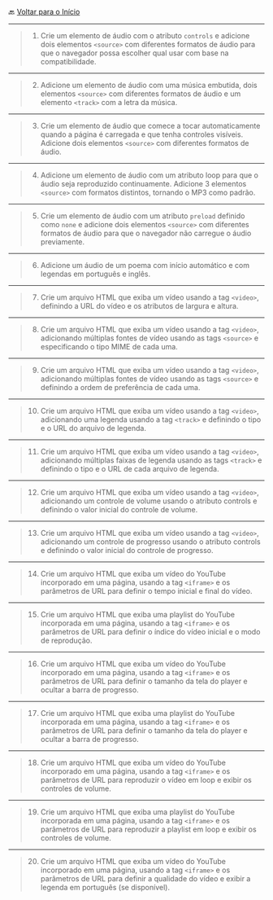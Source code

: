🔙 [Voltar para o Início](https://github.com/4L1C3-R4BB1T/desenvolvimento-web "Voltar para o Início")

---

> 1. Crie um elemento de áudio com o atributo ```controls``` e adicione dois elementos ```<source>``` com diferentes formatos de áudio para que o navegador possa escolher qual usar com base na compatibilidade. 

---

> 2. Adicione um elemento de áudio com uma música embutida, dois elementos ```<source>``` com diferentes formatos de áudio e um elemento ```<track>``` com a letra da música. 

---

> 3. Crie um elemento de áudio que comece a tocar automaticamente quando a página é carregada e que tenha controles visíveis. Adicione dois elementos ```<source>``` com diferentes formatos de áudio. 

---

> 4. Adicione um elemento de áudio com um atributo loop para que o áudio seja reproduzido continuamente. Adicione 3 elementos ```<source>``` com formatos distintos, tornando o MP3 como padrão. 

---

> 5. Crie um elemento de áudio com um atributo ```preload``` definido como ```none``` e adicione dois elementos ```<source>``` com diferentes formatos de áudio para que o navegador não carregue o áudio previamente.

--- 

> 6. Adicione um áudio de um poema com início automático e com legendas em português e inglês.

---

> 7. Crie um arquivo HTML que exiba um vídeo usando a tag ```<video>```, definindo a URL do vídeo e os atributos de largura e altura.

---

> 8. Crie um arquivo HTML que exiba um vídeo usando a tag ```<video>```, adicionando múltiplas fontes de vídeo usando as tags ```<source>``` e especificando o tipo MIME de cada uma.

---

> 9. Crie um arquivo HTML que exiba um vídeo usando a tag ```<video>```, adicionando múltiplas fontes de vídeo usando as tags ```<source>``` e definindo a ordem de preferência de cada uma.

---

> 10. Crie um arquivo HTML que exiba um vídeo usando a tag ```<video>```, adicionando uma legenda usando a tag ```<track>``` e definindo o tipo e o URL do arquivo de legenda.

---

> 11. Crie um arquivo HTML que exiba um vídeo usando a tag ```<video>```, adicionando múltiplas faixas de legenda usando as tags ```<track>``` e definindo o tipo e o URL de cada arquivo de legenda.

---

> 12. Crie um arquivo HTML que exiba um vídeo usando a tag ```<video>```, adicionando um controle de volume usando o atributo controls e definindo o valor inicial do controle de volume.

---

> 13. Crie um arquivo HTML que exiba um vídeo usando a tag ```<video>```, adicionando um controle de progresso usando o atributo controls e definindo o valor inicial do controle de progresso.

---

> 14. Crie um arquivo HTML que exiba um vídeo do YouTube incorporado em uma página, usando a tag ```<iframe>``` e os parâmetros de URL para definir o tempo inicial e final do vídeo.

---

> 15. Crie um arquivo HTML que exiba uma playlist do YouTube incorporada em uma página, usando a tag ```<iframe>``` e os parâmetros de URL para definir o índice do vídeo inicial e o modo de reprodução.

---

> 16. Crie um arquivo HTML que exiba um vídeo do YouTube incorporado em uma página, usando a tag ```<iframe>``` e os parâmetros de URL para definir o tamanho da tela do player e ocultar a barra de progresso.

---

> 17. Crie um arquivo HTML que exiba uma playlist do YouTube incorporada em uma página, usando a tag ```<iframe>``` e os parâmetros de URL para definir o tamanho da tela do player e ocultar a barra de progresso.

---

> 18. Crie um arquivo HTML que exiba um vídeo do YouTube incorporado em uma página, usando a tag ```<iframe>``` e os parâmetros de URL para reproduzir o vídeo em loop e exibir os controles de volume.

---

> 19. Crie um arquivo HTML que exiba uma playlist do YouTube incorporada em uma página, usando a tag ```<iframe>``` e os parâmetros de URL para reproduzir a playlist em loop e exibir os controles de volume.

---

> 20. Crie um arquivo HTML que exiba um vídeo do YouTube incorporado em uma página, usando a tag ```<iframe>``` e os parâmetros de URL para definir a qualidade do vídeo e exibir a legenda em português (se disponível).
